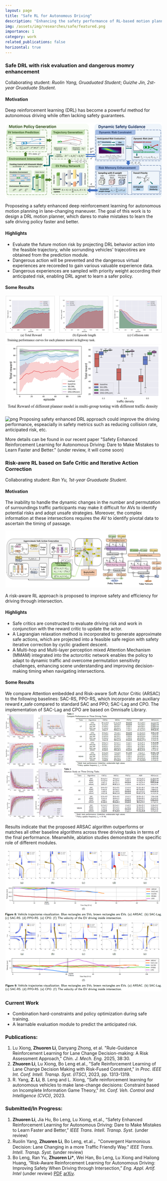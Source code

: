 ```yaml
---
layout: page
title: "Safe RL for Autonomous Driving"
description: "Enhancing the safety performance of RL-based motion planning by prior-knowledge designed safety constraints. (From Sept 2022 to now)"
img: /assets/img/researches/safe/featured.png
importance: 1
category: work
related_publications: false
horizontal: true
---
```

### **Safe DRL with risk evaluation and dangerous momry enhancement**
Collaborating student: *Ruolin Yang, Gruaduated Student*; *Guizhe Jin, 2st-year Gruaduate Student*.

#### **Motivation**
Deep reinforcement learning (DRL) has become a powerful method for autonomous driving while often lacking safety guarantees.

![png](/assets/img/researches/safe/featured.png) 

Proposeing a safety enhanced deep reinforcement learning for autonomous motion planning in lane-changing maneuver. The goal of this work is to design a DRL motion planner, which dares to make mistakes to learn the safe driving policy faster and better.

#### **Highlights**
- Evaluate the future motion risk by projecting DRL behavior action into the feasible trajectory, while sorrunding vehicles' trajecotires are obtained from the prediction module.
- Dangerous action will be prevented and the dangerous virtual experiences are recoreded to gain various valuable experience data.
- Dangerous experiences are sampled with priority weight according their anticipated risk, enabling DRL agnet to learn a safer policy.

#### **Some Results**
![png](/assets/img/researches/safe/traincurve.png) 
![png](/assets/img/researches/safe/testTR.png)


![png](/assets/img/researches/safe/highenvgif.gif)
Proposing safety enhanced DRL approach could improve the driving performance, espeacially in safety metrics such as reducing collision rate, anticipated risk, etc.

More details can be found in our recent paper "Safety Enhanced Reinforcement Learning for Autonomous Driving: Dare to Make Mistakes to Learn Faster and Better." (under review, it will come soon)

### **Risk-awre RL based on Safe Critic and Iterative Action Correction**
Collaborating student: *Ran Yu, 1st-year Gruaduate Student*.

#### **Motivation**
The inability to handle the dynamic changes in the number and permutation of surroundings traffic participants may make it difficult for AVs to identify potential risks and adopt unsafe strategies. Moreover, the complex information at these intersections requires the AV to identify pivotal data to ascertain the timing of passage.

![png](/assets/img/researches/safe/featured2.png) 

A risk-aware RL approach is proposed to improve safety and efficiency for driving through intersection.

#### **Highlights**
- Safe critics are constructed to evaluate driving risk and work in conjunction with the reward critic to update the actor. 
- A Lagrangian relaxation method is incorporated to generate approximate safe actions, which are projected into a feasible safe region with safety iterative correction by cyclic gradient descent.
- A Multi-hop and Multi-layer perception mixed Attention Mechanism (MMAM) integrated into the actorcritic network enables the policy to adapt to dynamic traffic and overcome permutation sensitivity challenges, enhancing scene understanding and improving decision-making timing when navigating intersections.

#### **Some Results**
We compare Attention embedded and Risk-aware Soft Actor Critic (ARSAC) to the following baselines: SAC-RS, PPO-RS, which incorporate an auxiliary reward 𝐫_𝑠𝑎𝑓𝑒 compared to standard SAC and PPO; SAC-Lag and CPO. The implementation of SAC-Lag and CPO are based on Omnisafe Library.
![png](/assets/img/researches/safe/EAAIresult1.png) 
![png](/assets/img/researches/safe/EAAIresult2.png) 

Results indicate that the proposed ARSAC algorithm outperforms or matches all other baseline algorithms across three driving tasks in terms of the final performance. Meanwhile, ablation studies demonstrate the specific role of different modules.

![png](/assets/img/researches/safe/EAAIcase1.png) 
![png](/assets/img/researches/safe/EAAIcase2.png) 

### **Current Work**
- Combination hard-constraints and policy optimization during safe training.
- A learnable evaluation module to predict the anticipated risk.


### **Publications:**
1. Lu Xiong, **Zhuoren Li**, Danyang Zhong, et al. "Rule-Guidance Reinforcement Learning for Lane Change Decision-making: A Risk Assessment Approach," *Chin. J. Mech. Eng.* 2025, 38:30.
2. **Zhuoren Li**, Lu Xiong, Bo Leng et.al., "Safe Reinforcement Learning of Lane Change Decision Making with Risk-Fused Constraint," in *Proc. IEEE Int. Conf. Intell. Transp. Syst. (ITSC)*, 2023, pp. 1313-1319.
3. R. Yang, **Z. Li**, B. Leng and L. Xiong, "Safe reinforcement learning for autonomous vehicles to make lane-change decisions: Constraint based on Incomplete Information Game Theory," *Int. Conf. Veh. Control and Intelligence (CVCI)*, 2023.

### **Submitted/In Progress:**
1. **Zhuoren Li**, Jia Hu, Bo Leng, Lu Xiong, et.al., “Safety Enhanced Reinforcement Learning for Autonomous Driving: Dare to Make Mistakes to Learn Faster and Better,” *IEEE Trans. Intell. Transp. Syst.* (under review)
2. Ruolin Yang, **Zhuoren Li**, Bo Leng, et.al.，"Convergent Harmonious Decision: Lane Changing in a more Traffic Friendly Way." *IEEE Trans. Intell. Transp. Syst.* (under review)
3. Bo Leng, Ran Yu, **Zhuoren Li\***, Wei Han, Bo Leng, Lu Xiong and Hailong Huang, “Risk-Aware Reinforcement Learning for Autonomous Driving: Improving Safety When Driving through Intersection,” *Eng. Appl. Artif. Intel* (under review) [PDF](/assets/pdf/paper/SRL2024In.pdf) [arXiv](http://arxiv.org/abs/2503.19690).
